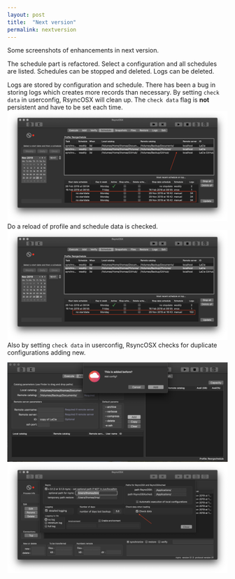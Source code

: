 ```yaml
---
layout: post
title:  "Next version"
permalink: nextversion
---
```

Some screenshots of enhancements in next version.

The schedule part is refactored. Select a configuration and all schedules are listed. Schedules can be stopped and deleted. Logs can be deleted.

Logs are stored by configuration and schedule. There has been a bug in storing logs which creates more records than necessary. By setting `check data` in userconfig, RsyncOSX will clean up. The `check data` flag is **not** persistent and have to be set each time.
![](/images/RsyncOSX/master/nextversion/1.png)
Do a reload of profile and schedule data is checked.
![](/images/RsyncOSX/master/nextversion/2.png)
Also by setting `check data` in userconfig, RsyncOSX checks for duplicate configurations adding new.

![](/images/RsyncOSX/master/nextversion/3.png)
![](/images/RsyncOSX/master/nextversion/4.png)
